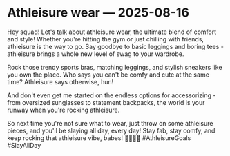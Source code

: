 # Athleisure wear — 2025-08-16

Hey squad! Let's talk about athleisure wear, the ultimate blend of comfort and style! Whether you're hitting the gym or just chilling with friends, athleisure is the way to go. Say goodbye to basic leggings and boring tees - athleisure brings a whole new level of swag to your wardrobe.

Rock those trendy sports bras, matching leggings, and stylish sneakers like you own the place. Who says you can't be comfy and cute at the same time? Athleisure says otherwise, hun!

And don't even get me started on the endless options for accessorizing - from oversized sunglasses to statement backpacks, the world is your runway when you're rocking athleisure.

So next time you're not sure what to wear, just throw on some athleisure pieces, and you'll be slaying all day, every day! Stay fab, stay comfy, and keep rocking that athleisure vibe, babes! 💁🏽‍♀️💕 #AthleisureGoals #SlayAllDay